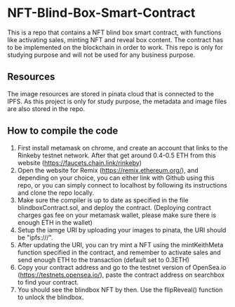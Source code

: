 # NFT-Blind-Box-Smart-Contract
This is a repo that contains a NFT blind box smart contract, with functions like activating sales, minting NFT and reveal box content. The contract has to be implemented on the blockchain in order to work. This repo is only for studying purpose and will not be used for any business purpose.

## Resources
The image resources are stored in pinata cloud that is connected to the IPFS. As this project is only for study purpose, the metadata and image files are also stored in the repo.

## How to compile the code
1. First install metamask on chrome, and create an account that links to the Rinkeby testnet network. After that get around 0.4-0.5 ETH from this website (https://faucets.chain.link/rinkeby)
2. Open the website for Remix (https://remix.ethereum.org/), and depending on your choice, you can either link with Github using this repo, or you can simply connect to localhost by following its instructions and clone the repo locally.
3. Make sure the compiler is up to date as specified in the file blindboxContract.sol, and deploy the contract. (Deploying contract charges gas fee on your metamask wallet, please make sure there is enough ETH in the wallet)
4. Setup the iamge URI by uploading your images to pinata, the URI should be "ipfs://<pinataImageCID>/".
5. After updating the URI, you can try mint a NFT using the mintKeithMeta function specified in the contract, and remember to activate sales and send enough ETH to the transaction (default set to 0.3ETH)
6. Copy your contract address and go to the testnet version of OpenSea.io (https://testnets.opensea.io/), paste the contract address on searchbox to find your contract.
7. You should see the blindbox NFT by then. Use the flipReveal() function to unlock the blindbox.
